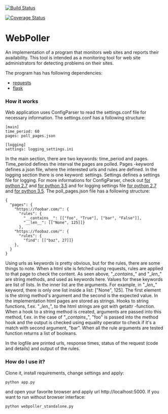 [![Build Status](https://travis-ci.org/ovainola/website_poller.svg?branch=master)](https://travis-ci.org/ovainola/website_poller)

[![Coverage Status](https://coveralls.io/repos/github/ovainola/website_poller/badge.svg?branch=master)](https://coveralls.io/github/ovainola/website_poller?branch=master)


# WebPoller

An implementation of a program that monitors web sites and reports their
availability. This tool is intended as a monitoring tool for web site
administrators for detecting problems on their sites.

The program has has following dependencies:

 * [requests](http://docs.python-requests.org/en/master/)
 * [flask](http://flask.pocoo.org/)


### How it works

 Web application uses ConfigParser to read the settings.conf file for necessary
 information. The settings.conf has a following structure:

 ```
 [main]
 time_period: 60
 pages: poll_pages.json

 [logging]
 settings: logging_settings.ini
 ```

In the main section, there are two keywords: time_period and pages. Time_period
defines the interval the pages are polled. Pages -keyword defines a json file,
where the interested urls and rules are defined. In the logging section
there is one keyword: settings. Settings defines a settings file for logging.
For more informations for ConfigParser, check out [for python 2.7](https://docs.python.org/2/library/configparser.html)
and [for python 3.5](https://docs.python.org/3.5/library/configparser.html)
and for logging settings file [for python 2.7](https://docs.python.org/2/library/logging.config.html) and
[for python 3.5](https://docs.python.org/3.5/library/logging.config.html).
The poll_pages.json file has a following structure:

```
{
  "pages": {
    "https://foobar.com/": {
      "rules": {
        "__contains__": [["foo", "True"], ["bar", "False"]],
        "__len__": [["None", 125]]}
      },
    "https://foobaz.com/": {
      "rules": {
        "find": [["baz", 27]]}
    },
  }
}
```

Using urls as keywords is pretty obvious, but for the rules, there are some things
to note. When a html site is fetched using requests, rules are applied to that page
to check the content. As seen above, "\__contains__" and "\__len__" are string methods,
and used as keywords here. Values for these keywords are list of lists. In the inner list
are the arguments. For example, in "\__len__" keyword, there is only one list
inside a list: ["None", 125]. The first element is the string method's argument and
the second is the expected value. In the implementation html pages are stored as strings.
Hooks to string functions, f.ex. "\__len__", to the html strings are got with getattr -function.
When a hook to a string method is created, arguments are passed into
this method, f.ex. in the case of "\__contains__", "foo" is passed into the method hook
and the output is checked using equality operator to check if it's a match with second argument, "bar".
When all the rule arguments are tested function returns a list of booleans.

In the logfile are printed urls, response times, status of the request
(code and details) and output of the rules.

### How do I use it?

 Clone it, install requirements, change settings and apply:

 ```
 python app.py
 ```

and open your favorite browser and apply url http://localhost:5000. If you want to
run without browser interface:

```
python webpoller_standalone.py
```
